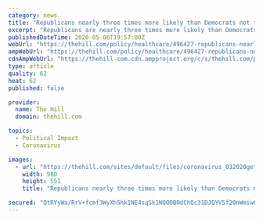 ```yaml
---
category: news
title: "Republicans nearly three times more likely than Democrats not to get a coronavirus vaccine: poll"
excerpt: "Republicans are nearly three times more likely than Democrats to say they won’t get inoculated if a coronavirus vaccine becomes available, according to a new poll."
publishedDateTime: 2020-05-06T19:57:00Z
webUrl: "https://thehill.com/policy/healthcare/496427-republicans-nearly-three-times-more-likely-than-democrats-not-to-get-a"
ampWebUrl: "https://thehill.com/policy/healthcare/496427-republicans-nearly-three-times-more-likely-than-democrats-not-to-get-a?amp"
cdnAmpWebUrl: "https://thehill-com.cdn.ampproject.org/c/s/thehill.com/policy/healthcare/496427-republicans-nearly-three-times-more-likely-than-democrats-not-to-get-a?amp"
type: article
quality: 62
heat: 62
published: false

provider:
  name: The Hill
  domain: thehill.com

topics:
  - Political Impact
  - Coronavirus

images:
  - url: "https://thehill.com/sites/default/files/coronavirus_032020getty_vaccine.jpg"
    width: 980
    height: 551
    title: "Republicans nearly three times more likely than Democrats not to get a coronavirus vaccine: poll"

secured: "QtRYyWa/RrV+fcmf3WyXh5hk1NE4sqSk1NQOOB0dChQc31DJQYV5f20nWmiwQjVkPp45on5t+RebjsidojNflf45sDrB/otPsP5ragLBgNrYg+MOdkk40mUjZ6tQCSque7ep5hLOqWRhYnCKeG/SSSNAkDxKxauOiX7ghQ6F9s3E+zI02MqKaHFTZSweh8/PGB6+n9DD9c8j0tqD1OINE4nKsrtVAMdhrKWtgSkKa4v0elQOJFSyvbjTn64+Rga+yLLkxDQRodNdY1liFmgLDlyHNcgLnLtju0av3a9obbtzk1gMjWEUc5zHzqkI5ZDJosvHba4pj/EaqDeHo9ylU+0rE1jVb1dc8fyNhDxme4eBF0SJH7onDYPg3egbkjkdxGpT68RdHnOplBcwVHMlbM5klfpYgxw5cj02J0ZFLnp9p1cHAAHM6dbdFxdyW8EzhdFedkkagoHMwOkub5vfrNW7kSR6taaIyu8odLs5Ou8=;dKAMzAcrUp6zt2kUjE8Nhg=="
---
```


